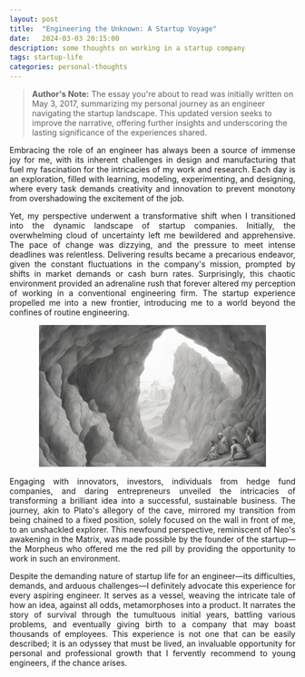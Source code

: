 ```yaml
---
layout: post
title:  "Engineering the Unknown: A Startup Voyage"
date:   2024-03-03 20:15:00
description: some thoughts on working in a startup company
tags: startup-life 
categories: personal-thoughts
---
```


> **Author's Note:** The essay you're about to read was initially written on May 3, 2017, summarizing my personal journey as an engineer navigating the startup landscape. This updated version seeks to improve the narrative, offering further insights and underscoring the lasting significance of the experiences shared.

<div style="text-align: justify;">

<p>Embracing the role of an engineer has always been a source of immense joy for me, with its inherent challenges in design and manufacturing that fuel my fascination for the intricacies of my work and research. Each day is an exploration, filled with learning, modeling, experimenting, and designing, where every task demands creativity and innovation to prevent monotony from overshadowing the excitement of the job.</p>

<p>Yet, my perspective underwent a transformative shift when I transitioned into the dynamic landscape of startup companies. Initially, the overwhelming cloud of uncertainty left me bewildered and apprehensive. The pace of change was dizzying, and the pressure to meet intense deadlines was relentless. Delivering results became a precarious endeavor, given the constant fluctuations in the company's mission, prompted by shifts in market demands or cash burn rates. Surprisingly, this chaotic environment provided an adrenaline rush that forever altered my perception of working in a conventional engineering firm. The startup experience propelled me into a new frontier, introducing me to a world beyond the confines of routine engineering.</p>


<div style="text-align: center;">
    <img src="/assets/img/Plato-cave.png" alt="plato’s allegory of the cave" width="400" height="250">
</div>


<p>Engaging with innovators, investors, individuals from hedge fund companies, and daring entrepreneurs unveiled the intricacies of transforming a brilliant idea into a successful, sustainable business. The journey, akin to Plato's allegory of the cave, mirrored my transition from being chained to a fixed position, solely focused on the wall in front of me, to an unshackled explorer. This newfound perspective, reminiscent of Neo's awakening in the Matrix, was made possible by the founder of the startup—the Morpheus who offered me the red pill by providing the opportunity to work in such an environment.</p>

<p>Despite the demanding nature of startup life for an engineer—its difficulties, demands, and arduous challenges—I definitely advocate this experience for every aspiring engineer. It serves as a vessel, weaving the intricate tale of how an idea, against all odds, metamorphoses into a product. It narrates the story of survival through the tumultuous initial years, battling various problems, and eventually giving birth to a company that may boast thousands of employees. This experience is not one that can be easily described; it is an odyssey that must be lived, an invaluable opportunity for personal and professional growth that I fervently recommend to young engineers, if the chance arises.</p>

</div>
